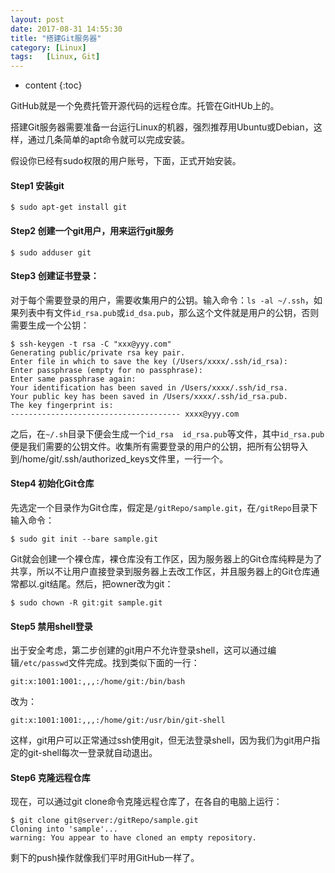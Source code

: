 ```yaml
---
layout: post
date: 2017-08-31 14:55:30
title: "搭建Git服务器"
category: [Linux]
tags:   [Linux, Git]
---
```


* content
{:toc}

GitHub就是一个免费托管开源代码的远程仓库。托管在GitHUb上的。

搭建Git服务器需要准备一台运行Linux的机器，强烈推荐用Ubuntu或Debian，这样，通过几条简单的apt命令就可以完成安装。

假设你已经有sudo权限的用户账号，下面，正式开始安装。

#### Step1 安装git

```
$ sudo apt-get install git
```

#### Step2 创建一个git用户，用来运行git服务

```
$ sudo adduser git
```

#### Step3 创建证书登录：

对于每个需要登录的用户，需要收集用户的公钥。输入命令：```ls -al ~/.ssh```，如果列表中有文件```id_rsa.pub```或```id_dsa.pub```，那么这个文件就是用户的公钥，否则需要生成一个公钥：

```
$ ssh-keygen -t rsa -C "xxx@yyy.com"
Generating public/private rsa key pair.
Enter file in which to save the key (/Users/xxxx/.ssh/id_rsa):
Enter passphrase (empty for no passphrase):
Enter same passphrase again:
Your identification has been saved in /Users/xxxx/.ssh/id_rsa.
Your public key has been saved in /Users/xxxx/.ssh/id_rsa.pub.
The key fingerprint is:
-------------------------------------- xxxx@yyy.com
```
之后，在```~/.sh```目录下便会生成一个```id_rsa  id_rsa.pub```等文件，其中```id_rsa.pub```便是我们需要的公钥文件。收集所有需要登录的用户的公钥，把所有公钥导入到/home/git/.ssh/authorized_keys文件里，一行一个。

#### Step4 初始化Git仓库

先选定一个目录作为Git仓库，假定是```/gitRepo/sample.git```，在```/gitRepo```目录下输入命令：
```
$ sudo git init --bare sample.git
```
Git就会创建一个裸仓库，裸仓库没有工作区，因为服务器上的Git仓库纯粹是为了共享，所以不让用户直接登录到服务器上去改工作区，并且服务器上的Git仓库通常都以.git结尾。然后，把owner改为git：
```
$ sudo chown -R git:git sample.git
```

#### Step5 禁用shell登录

出于安全考虑，第二步创建的git用户不允许登录shell，这可以通过编辑```/etc/passwd```文件完成。找到类似下面的一行：
```
git:x:1001:1001:,,,:/home/git:/bin/bash
```
改为：
```
git:x:1001:1001:,,,:/home/git:/usr/bin/git-shell
```
这样，git用户可以正常通过ssh使用git，但无法登录shell，因为我们为git用户指定的git-shell每次一登录就自动退出。

#### Step6 克隆远程仓库

现在，可以通过git clone命令克隆远程仓库了，在各自的电脑上运行：
```
$ git clone git@server:/gitRepo/sample.git
Cloning into 'sample'...
warning: You appear to have cloned an empty repository.
```
剩下的push操作就像我们平时用GitHub一样了。
